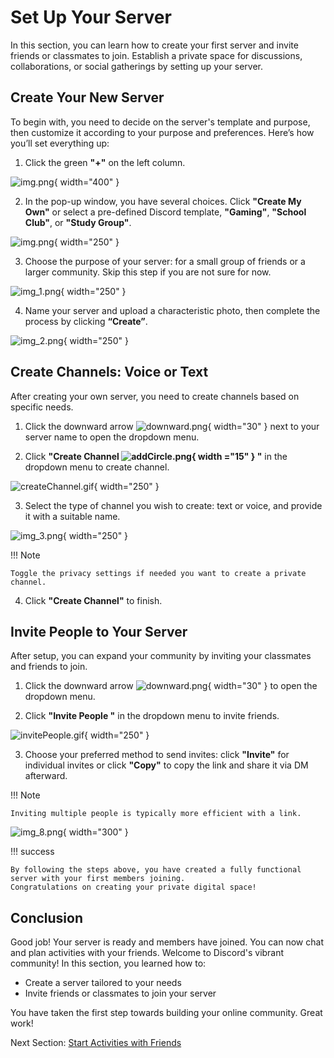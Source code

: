 # Set Up Your Server


In this section, you can learn how to create your first server and invite friends or classmates to join.
Establish a private space for discussions, collaborations, or social gatherings by setting up your server.

## Create Your New Server

To begin with, you need to decide on the server's template and purpose, then customize it according to your purpose and
preferences. Here’s how you’ll set everything up:

1. Click the green **"+"** on the left column.

![img.png](pictures/createServer.png){ width="400" }

2. In the pop-up window, you have several choices. Click **"Create My Own"** or select a pre-defined Discord template, **"Gaming"**, **"School Club"**, or **"Study
   Group"**.

![img.png](pictures/img.png){ width="250" }

3. Choose the purpose of your server: for a small group of friends or a larger community. Skip this step if you are not sure for now.

![img_1.png](pictures/img_1.png){ width="250" }

4. Name your server and upload a characteristic photo, then complete the process by clicking **“Create”**.

![img_2.png](pictures/img_2.png){ width="250" }

## Create Channels: Voice or Text

After creating your own server, you need to create channels based on specific needs.

1. Click the downward arrow ![downward.png](pictures%2Fdownward.png){ width="30" } next to your server name to open the
   dropdown menu.

2. Click **"Create Channel ![addCircle.png](pictures%2FaddCircle.png){ width ="15" } "**  in the dropdown menu to create
   channel.

![createChannel.gif](pictures%2FcreateChannel.gif){ width="250" }

3. Select the type of channel you wish to create: text or voice, and provide it with a suitable name.

![img_3.png](pictures/img_3.png){ width="250" }

!!! Note

    Toggle the privacy settings if needed you want to create a private channel.

4. Click  **"Create Channel"** to finish.


## Invite People to Your Server

After setup, you can expand your community by inviting your classmates and friends to join.

1. Click the downward arrow ![downward.png](pictures%2Fdownward.png){ width="30" } to open the dropdown menu.

2. Click **"Invite People "** in the dropdown menu to invite friends.

![invitePeople.gif](pictures%2FinvitePeople.gif){ width="250" }

3. Choose your preferred method to send invites: click **"Invite"** for individual invites
   or click **"Copy"** to copy the link and share it via DM afterward.

!!! Note

    Inviting multiple people is typically more efficient with a link.

![img_8.png](pictures/img_8.png){ width="300" }

!!! success

    By following the steps above, you have created a fully functional server with your first members joining.
    Congratulations on creating your private digital space!

## Conclusion
Good job! Your server is ready and members have joined. You can now chat and plan activities with your friends.
Welcome to Discord's vibrant community! In this section, you learned how to:

- Create a server tailored to your needs
- Invite friends or classmates to join your server

You have taken the first step towards building your online community. Great work!

Next Section: [Start Activities with Friends](instructionSet2.md)

